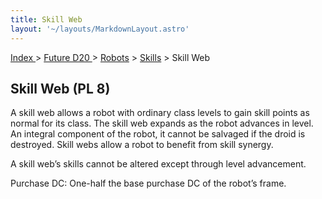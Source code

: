 ```yaml
---
title: Skill Web
layout: '~/layouts/MarkdownLayout.astro'
---
```


[ Index ](/) > [ Future D20 ](/future.d20.srd) > [Robots](/future.d20.srd/robots) > [Skills](/future.d20.srd/robots/skills) > Skill Web

## Skill Web (PL 8)

A skill web allows a robot with ordinary class levels to gain skill points as
normal for its class. The skill web expands as the robot advances in level. An
integral component of the robot, it cannot be salvaged if the droid is
destroyed. Skill webs allow a robot to benefit from skill synergy.

A skill web’s skills cannot be altered except through level advancement.

Purchase DC: One-half the base purchase DC of the robot’s frame.

